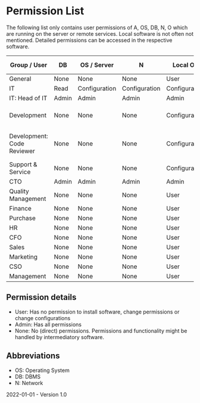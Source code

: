 # Permission List

The following list only contains user permissions of A, OS, DB, N, O which are running on the server or remote services. Local software is not often not mentioned. Detailed permissions can be accessed in the respective software.

| Group / User               | DB    | OS / Server   | N             | Local OS      | Firewall/Anti-Virus | github                                   |
| -------------------------- | ----- | ------------- | ------------- | ------------- | ------------------- | ---------------------------------------- |
| General                    | None  | None          | None          | User          | None                | None                                     |
| IT                         | Read  | Configuration | Configuration | Configuration | Configuration       | Configuration                            |
| IT: Head of IT             | Admin | Admin         | Admin         | Admin         | Admin               | Admin                                    |
| Development                | None  | None          | None          | Configuration | None                | Pull, push<br />Issues: Admin            |
| Development: Code Reviewer | None  | None          | None          | Configuration | None                | Pull, push<br />Issues: Admin<br />Merge |
| Support & Service          | None  | None          | None          | Configuration | None                | Issues: Admin                            |
| CTO                        | Admin | Admin         | Admin         | Admin         | Admin               | Admin                                    |
| Quality Management         | None  | None          | None          | User          | None                | None                                     |
| Finance                    | None  | None          | None          | User          | None                | None                                     |
| Purchase                   | None  | None          | None          | User          | None                | None                                     |
| HR                         | None  | None          | None          | User          | None                | None                                     |
| CFO                        | None  | None          | None          | User          | None                | None                                     |
| Sales                      | None  | None          | None          | User          | None                | None                                     |
| Marketing                  | None  | None          | None          | User          | None                | None                                     |
| CSO                        | None  | None          | None          | User          | None                | None                                     |
| Management                 | None  | None          | None          | User          | None                | None                                     |

## Permission details

* User: Has no permission to install software, change permissions or change configurations
* Admin: Has all permissions
* None: No (direct) permissions. Permissions and functionality might be handled by intermediatory software.

## Abbreviations

* OS: Operating System
* DB: DBMS
* N: Network

2022-01-01 - Version 1.0
